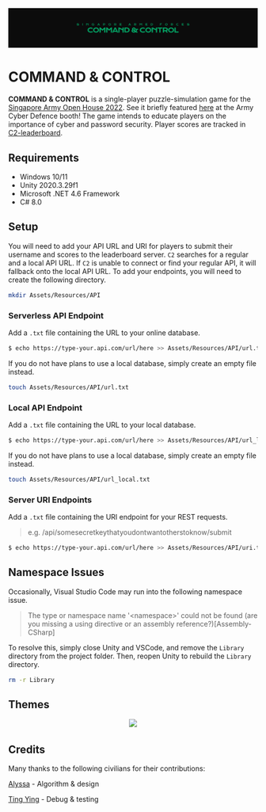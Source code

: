 <div align="center">
    <img src="resources/banner.png" />
</div>

# COMMAND & CONTROL

**COMMAND & CONTROL** is a single-player puzzle-simulation game for the [Singapore Army Open House 2022](https://www.mindef.gov.sg/web/portal/mindef/news-and-events/latest-releases/article-detail/2022/May/06may22_fs). See it briefly featured [here](https://www.facebook.com/plugins/video.php?height=250&href=https%3A%2F%2Fwww.facebook.com%2Foursingaporearmy%2Fvideos%2F1428028877712911%2F&show_text=false&t=150) at the Army Cyber Defence booth! The game intends to educate players on the importance of cyber and password security. Player scores are tracked in [C2-leaderboard](https://github.com/winstxnhdw/C2-leaderboard).

## Requirements

- Windows 10/11
- Unity 2020.3.29f1
- Microsoft .NET 4.6 Framework
- C# 8.0

## Setup

You will need to add your API URL and URI for players to submit their username and scores to the leaderboard server. `C2` searches for a regular and a local API URL. If `C2` is unable to connect or find your regular API, it will fallback onto the local API URL. To add your endpoints, you will need to create the following directory.

```bash
mkdir Assets/Resources/API
```

### Serverless API Endpoint

Add a `.txt` file containing the URL to your online database.

```bash
$ echo https://type-your.api.com/url/here >> Assets/Resources/API/url.txt
```

If you do not have plans to use a local database, simply create an empty file instead.

```bash
touch Assets/Resources/API/url.txt
```

### Local API Endpoint

Add a `.txt` file containing the URL to your local database.


```bash
$ echo https://type-your.api.com/url/here >> Assets/Resources/API/url_local.txt
```

If you do not have plans to use a local database, simply create an empty file instead.

```bash
touch Assets/Resources/API/url_local.txt
```

### Server URI Endpoints

Add a `.txt` file containing the URI endpoint for your REST requests.

> e.g. /api/somesecretkeythatyoudontwantotherstoknow/submit

```bash
$ echo https://type-your.api.com/url/here >> Assets/Resources/API/uri.txt
```

## Namespace Issues

Occasionally, Visual Studio Code may run into the following namespace issue.

> The type or namespace name '\<namespace\>' could not be found \(are you missing a using directive or an assembly reference?\)\[Assembly-CSharp\]

To resolve this, simply close Unity and VSCode, and remove the `Library` directory from the project folder. Then, reopen Unity to rebuild the `Library` directory.

```bash
rm -r Library
```

## Themes

<div align="center">
    <img src="resources/preview.gif" />
</div>

## Credits

Many thanks to the following civilians for their contributions:

[Alyssa](https://github.com/alyssaxchua) - Algorithm & design

[Ting Ying](https://github.com/LTYGUY) - Debug & testing
